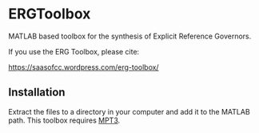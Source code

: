 # ERGToolbox
MATLAB based toolbox for the synthesis of Explicit Reference Governors.

If you use the ERG Toolbox, please cite:

https://saasofcc.wordpress.com/erg-toolbox/

## Installation
Extract the files to a directory in your computer and add it to the MATLAB path. This toolbox requires [MPT3](http://people.ee.ethz.ch/~mpt/3/).
